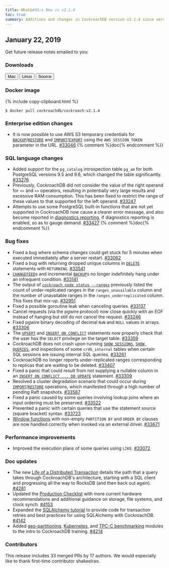 ```yaml
---
title: What&#39;s New in v2.1.4
toc: true
summary: Additions and changes in CockroachDB version v2.1.4 since version v2.1.3
---
```


## January 22, 2019

Get future release notes emailed to you:

<div class="hubspot-install-form install-form-1 clearfix">
    <script>
        hbspt.forms.create({
            css: '',
            cssClass: 'install-form',
            portalId: '1753393',
            formId: '39686297-81d2-45e7-a73f-55a596a8d5ff',
            formInstanceId: 1,
            target: '.install-form-1'
        });
    </script>
</div>

### Downloads

<div id="os-tabs" class="clearfix">
    <a href="https://binaries.cockroachdb.com/cockroach-v2.1.4.darwin-10.9-amd64.tgz"><button id="mac" data-eventcategory="mac-binary-release-notes">Mac</button></a>
    <a href="https://binaries.cockroachdb.com/cockroach-v2.1.4.linux-amd64.tgz"><button id="linux" data-eventcategory="linux-binary-release-notes">Linux</button></a>
    <a href="https://binaries.cockroachdb.com/cockroach-v2.1.4.src.tgz"><button id="source" data-eventcategory="source-release-notes">Source</button></a>
</div>

### Docker image

{% include copy-clipboard.html %}
~~~shell
$ docker pull cockroachdb/cockroach:v2.1.4
~~~

### Enterprise edition changes

- It is now possible to use AWS S3 temporary credentials for [`BACKUP`](../v2.1/backup.html)/[`RESTORE`](../v2.1/restore.html) and [`IMPORT`](../v2.1/import.html)/[`EXPORT`](../v2.1/export.html) using the `AWS_SESSION_TOKEN` parameter in the URL. [#33046][#33046] {% comment %}doc{% endcomment %}}

### SQL language changes

- Added support for the `pg_catalog` introspection table `pg_am` for both PostgreSQL versions 9.5 and 9.6, which changed the table significantly. [#33276][#33276]
- Previously, CockroachDB did not consider the value of the right operand for `<<` and `>>` operators, resulting in potentially very large results and excessive RAM consumption. This has been fixed to restrict the range of these values to that supported for the left operand. [#33247][#33247]
- Attempts to use some PostgreSQL built-in functions that are not yet supported in CockroachDB now cause a clearer error message, and also become reported in [diagnostics reporting](../v2.1/diagnostics-reporting.html), if diagnostics reporting is enabled, so as to gauge demand. [#33427][#33427] {% comment %}doc{% endcomment %}}

### Bug fixes

- Fixed a bug where schema changes could get stuck for 5 minutes when executed immediately after a server restart. [#33062][#33062]
- Fixed a bug with returning dropped unique columns in [`DELETE`](../v2.1/delete.html) statements with `RETURNING`. [#33541][#33541]
- [`CHANGEFEED`](../v2.1/create-changefeed.html)s and incremental [`BACKUP`](../v2.1/backup.html)s no longer indefinitely hang under an infrequent condition. [#33141][#33141]
- The output of [`cockroach node status --ranges`](../v2.1/view-node-details.html) previously listed the count of under-replicated ranges in the `ranges_unavailable` column and the number of unavailable ranges in the `ranges_underreplicated` column. This fixes that mix-up. [#32951][#32951]
- Fixed a possible goroutine leak when canceling queries. [#33137][#33137]
- Cancel requests (via the pgwire protocol) now close quickly with an EOF instead of hanging but still do not cancel the request. [#33246][#33246]
- Fixed pgwire binary decoding of decimal `NaN` and `NULL` values in arrays. [#33306][#33306]
- The [`UPSERT`](../v2.1/upsert.html) and [`INSERT ON CONFLICT`](../v2.1/insert.html) statements now properly check that the user has the `SELECT` privilege on the target table. [#33359][#33359]
- CockroachDB does not crash upon running [`SHOW SESSIONS`](../v2.1/show-sessions.html), [`SHOW QUERIES`](../v2.1/show-queries.html), and inspections of some `crdb_internal` tables when certain SQL sessions are issuing internal SQL queries. [#33261][#33261]
- CockroachDB no longer reports under-replicated ranges corresponding to replicas that are waiting to be deleted. [#33407][#33407]
- Fixed a panic that could result from not supplying a nullable column in an [`INSERT ON CONFLICT ... DO UPDATE`](../v2.1/insert.html) statement. [#33309][#33309]
- Resolved a cluster degradation scenario that could occur during [`IMPORT`](../v2.1/import.html)/[`RESTORE`](../v2.1/restore.html) operations, which manifested through a high number of pending Raft snapshots.  [#33587][#33587]
- Fixed a panic caused by some queries involving lookup joins where an input ordering must be preserved. [#33522][#33522]
- Prevented a panic with certain queries that use the statement source (square bracket) syntax. [#33723][#33723]
- [Window functions](../v2.1/window-functions.html) with non-empty `PARTITION BY` and `ORDER BY` clauses are now handled correctly when invoked via an external driver. [#33671][#33671]

### Performance improvements

- Improved the execution plans of some queries using `LIKE`. [#33072][#33072]

### Doc updates

- The new [Life of a Distributed Transaction](../v2.1/architecture/life-of-a-distributed-transaction.html) details the path that a query takes through CockroachDB's architecture, starting with a SQL client and progressing all the way to RocksDB (and then back out again). [#4281](https://github.com/cockroachdb/docs/pull/4281)
- Updated the [Production Checklist](../v2.1/recommended-production-settings.html) with more current hardware recommendations and additional guidance on storage, file systems, and clock synch. [#4153](https://github.com/cockroachdb/docs/pull/4153)
- Expanded the [SQLAlchemy tutorial](../v2.1/build-a-python-app-with-cockroachdb-sqlalchemy.html) to provide code for transaction retries and best practices for using SQLAlchemy with CockroachDB. [#4142](https://github.com/cockroachdb/docs/pull/4142)
- Added [geo-partitioning](../v2.1/training/geo-partitioning.html), [Kubernetes](../v2.1/training/orchestration-with-kubernetes.html), and [TPC-C benchmarking](../v2.1/training/performance-benchmarking.html) modules to the intro to CockroachDB training. [#4214](https://github.com/cockroachdb/docs/pull/4214)

### Contributors

This release includes 33 merged PRs by 17 authors. We would especially like to thank first-time contributor shakeelrao.

[#32951]: https://github.com/cockroachdb/cockroach/pull/32951
[#33046]: https://github.com/cockroachdb/cockroach/pull/33046
[#33062]: https://github.com/cockroachdb/cockroach/pull/33062
[#33072]: https://github.com/cockroachdb/cockroach/pull/33072
[#33137]: https://github.com/cockroachdb/cockroach/pull/33137
[#33141]: https://github.com/cockroachdb/cockroach/pull/33141
[#33246]: https://github.com/cockroachdb/cockroach/pull/33246
[#33247]: https://github.com/cockroachdb/cockroach/pull/33247
[#33261]: https://github.com/cockroachdb/cockroach/pull/33261
[#33276]: https://github.com/cockroachdb/cockroach/pull/33276
[#33306]: https://github.com/cockroachdb/cockroach/pull/33306
[#33309]: https://github.com/cockroachdb/cockroach/pull/33309
[#33359]: https://github.com/cockroachdb/cockroach/pull/33359
[#33407]: https://github.com/cockroachdb/cockroach/pull/33407
[#33427]: https://github.com/cockroachdb/cockroach/pull/33427
[#33522]: https://github.com/cockroachdb/cockroach/pull/33522
[#33541]: https://github.com/cockroachdb/cockroach/pull/33541
[#33587]: https://github.com/cockroachdb/cockroach/pull/33587
[#33671]: https://github.com/cockroachdb/cockroach/pull/33671
[#33723]: https://github.com/cockroachdb/cockroach/pull/33723
